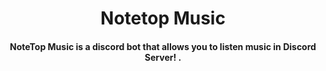 <div align="center">
  <h1>Notetop Music</h1>
  <h4>NoteTop Music is a discord bot that allows you to listen music in Discord Server! .</h4>
</div>
